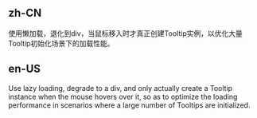 ## zh-CN

使用懒加载，退化到div，当鼠标移入时才真正创建Tooltip实例，以优化大量Tooltip初始化场景下的加载性能。

## en-US

Use lazy loading, degrade to a div, and only actually create a Tooltip instance when the mouse hovers over it, so as to optimize the loading performance in scenarios where a large number of Tooltips are initialized.
